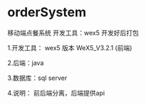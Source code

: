 # orderSystem
移动端点餐系统 开发工具：wex5 开发好后打包

1.开发工具： wex5 版本 WeX5_V3.2.1 (前端)

2.后端：java

3.数据库：sql server

4.说明：
  前后端分离，后端提供api
